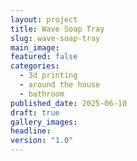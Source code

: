 ```yaml
---
layout: project
title: Wave Soap Tray
slug: wave-soap-tray
main_image: 
featured: false
categories:
  - 3d printing
  - around the house
  - bathroom
published_date: 2025-06-10
draft: true
gallery_images: 
headline: 
version: "1.0"
---
```

